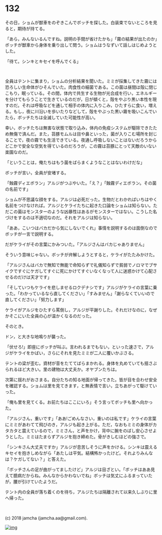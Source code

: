 # 132

その日，ショムが獣車をのぞきこんでボッチを探した。白装束でないところを見ると，期待が持てる。  

「あら，みんないるんですね。説明の手間が省けたかも」「霧の結果が出たのか」ボッチが獣車から身体を乗り出して問う。ショムはうなずいて話しはじめようとした。  

「待て。シンキとキセイを呼んでくる」  

<br>  

全員はテントに集まり，ショムの分析結果を聞いた。ミミが採集してきた霧には恐ろしい生命体がひそんでいた。肉食性の細菌である。この菌は昼間は殻に閉じこもり，眠っている。その間，体内で共生する生物が光合成を行い，エネルギーを分けてもらうことで生きているのだが，日が傾くと，殻をやぶり黒い本性を現すのだ。それは呼吸などを通して相手の体内に入りこみ，ひたすらに食い，増える。もし，夜に川沿いを歩いたりなどして，殻をやぶった黒い霧を吸いこんでいたら，ボッチたちは全滅していた可能性が高い。  

幸い，ボッチたちは無害な状態で取り込み，体内の免疫システムが駆除できたため無傷で済んだ。また，苔豚モムルは目や鼻といった，菌が入りこむ場所を封じることで，夜の霧でも生活できている。夜通し呼吸しないことはないだろうからどこかで安全な空気を得ているのだろうが，この霧は苔豚にとって天敵のいない楽園なのだ。  

「ということは，俺たちはもう菌をばらまくようなことはないわけだな」  

ボッチが言い，全員が安堵する。  

「蝕霧ディエボラン」アルジがつぶやいた。「え？」「蝕霧ディエボラン。その菌の名前です」  

ショムが不思議な顔をする。アルジは必死だった。生物だとわかればいちはやく名前をつけなければ。アルジとケライたちに起きた口論をショムは知らない。ただこの菌はモンスターのような凶暴性はあるがモンスターではない。こうした名づけをするのは不適切なのだ。それをアルジは知らない。  

「ああ，こいつはバカだから気にしないでくれ」事情を説明するのは面倒なのでボッチが一言で説明する。  

だがケライがその言葉にかみついた。「アルジさんはバカじゃありません」  

そういう意味じゃない。ボッチが弁解しようとすると，ケライがたたみかけた。  

「アルジさんはバカで無知で無能で命知らずで礼儀知らずで貧弱でノロマでブサイクですぐにケガしてすぐに死にかけてすぐいなくなって人に迷惑かけて心配させるのだけは天才です」  

「そしていつもケライを悲しませるロクデナシです」アルジがケライの言葉に乗った。「わかっているなら直してください」「すみません」「謝らなくていいので直してください」「努力します」  

ケライがアルジをひたすら罵倒し，アルジが平謝りした。それだけなのに，なぜかそこにいた全員の心が温かくなるのだった。  

そのとき。  

ドン，と大きな地鳴りが襲った。  

「伏せろ!」即座にボッチが叫ぶ。言われるまでもない，といった速さで，アルジがケライをかばい，さらにそれを見たミミが二人に覆いかぶさる。  

テントの梁が歪む。資材が音をたててばらまかれる。身体を丸めていても揺さぶられるほど大きい。里の建物は大丈夫か。オヤブンたちは。  

次第に揺れがおさまる。自分たちの知る地面が帰ってきた。皆が目を合わせ安全を確認する。ショムは里を見てきます，と無表情で言い，立ちあがって駆けていった。  

「俺も里を見てくる。お前たちはここにいろ」そう言ってボッチも里へ向かった。  

「アルジさん，重いです」「ああ!ごめんなさい，重いのは私です」ケライの言葉にミミがあわてて飛びのき，アルジも起き上がる。ただ，なおもミミの身体がカタカタと震えているので，ミミさん，と声をかけ，背中に腕をのばし安心させようとした。ミミはたまらずアルジを抱き締めた。骨がきしむほどの強さで。  

「シンキさん大丈夫ですか」アルジが息苦しそうに声をかける。シンキは震えるキセイを抱きしめながら「あたしは平気。結構怖かったけど。それよりみんなは？ケガしてない？」と答えた。  

「ボッチさんの足が曲がってましたけど」アルジは目ざとい。「ボッチはああ見えて臆病だからね。みんなからかわないでね」ボッチは気丈にふるまっていたが，腰が引けていたようだ。  

テント内の全員が落ち着くのを待ち，アルジたちは隔離されて以来久しぶりに里へ帰った。  

<br>  
<br>  
(c) 2018 jamcha (jamcha.aa@gmail.com).  

[![img](http://i.creativecommons.org/l/by-nc-sa/4.0/88x31.png)](http://creativecommons.org/licenses/by-nc-sa/4.0/deed)